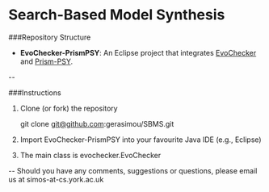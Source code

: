 Search-Based Model Synthesis
=======

###Repository Structure
* __EvoChecker-PrismPSY__: An Eclipse project that integrates [EvoChecker](https://raw.githubusercontent.com/gerasimou/EvoChecker) and [Prism-PSY](http://www.prismmodelchecker.org/psy).

--

###Instructions
1.  Clone (or fork) the repository
    
    git clone git@github.com:gerasimou/SBMS.git

2. Import EvoChecker-PrismPSY into your favourite Java IDE (e.g., Eclipse)

3. The main class is evochecker.EvoChecker
   
   
   


--
Should you have any comments, suggestions or questions, please email us at simos-at-cs.york.ac.uk

